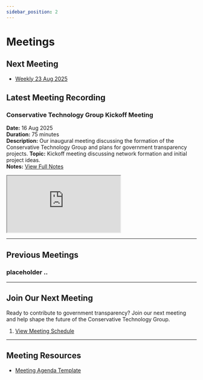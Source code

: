 ```yaml
---
sidebar_position: 2
---
```


# Meetings

## Next Meeting
- [Weekly 23 Aug 2025](/docs/meetings/meeting-23aug2025.md)

## Latest Meeting Recording

### Conservative Technology Group Kickoff Meeting

**Date:** 16 Aug 2025  
**Duration:** 75 minutes  
**Description:** Our inaugural meeting discussing the formation of the Conservative Technology Group and plans for government transparency projects.
**Topic:** Kickoff meeting discussing network formation and initial project ideas.  
**Notes:** [View Full Notes](/docs/meetings/meeting-18aug2025.md)

<iframe
  src="https://www.youtube.com/embed/GQs90jH7Yc8?si=Q3nCpwFVotJVEe5w"
  title="Latest Conservative Technology Group Meeting"
  style={{
    width: '100%',
    height: '400px',
    border: 'none',
    borderRadius: '8px'
  }}
  allow="accelerometer; autoplay; clipboard-write; encrypted-media; gyroscope; picture-in-picture"
  allowFullScreen>
</iframe>

---

## Previous Meetings

### placeholder ..


---

## Join Our Next Meeting

Ready to contribute to government transparency? Join our next meeting and help shape the future of the Conservative Technology Group.

1. [View Meeting Schedule](/docs/schedule)

---

## Meeting Resources

- [Meeting Agenda Template](/docs/templates/meeting-agenda)
